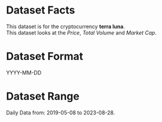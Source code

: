 # Dataset Facts

This dataset is for the cryptocurrency **terra luna**.    
This dataset looks at the _Price_, _Total Volume_ and _Market Cap_.   

# Dataset Format  

YYYY-MM-DD    

# Dataset Range    

Daily Data from: 2019-05-08 to 2023-08-28.    
 
 